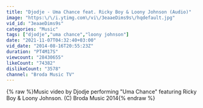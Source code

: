 ```yaml
---
title: "Djodje - Uma Chance feat. Ricky Boy & Loony Johnson (Audio)"
image: "https:\/\/i.ytimg.com\/vi\/3eaaeDims9s\/hqdefault.jpg"
vid_id: "3eaaeDims9s"
categories: "Music"
tags: ["djodje","uma chance","loony johnson"]
date: "2021-11-07T04:32:40+03:00"
vid_date: "2014-08-16T20:55:23Z"
duration: "PT4M17S"
viewcount: "28430655"
likeCount: "74382"
dislikeCount: "3578"
channel: "Broda Music TV"
---
```

{% raw %}Music video by Djodje performing &quot;Uma Chance&quot; featuring Ricky Boy &amp; Loony Johnson. (C) Broda Music 2014{% endraw %}
